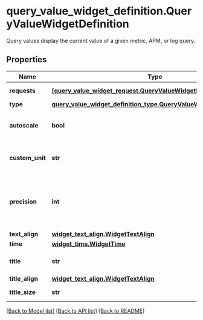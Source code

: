 # query_value_widget_definition.QueryValueWidgetDefinition

Query values display the current value of a given metric, APM, or log query.
## Properties
Name | Type | Description | Notes
------------ | ------------- | ------------- | -------------
**requests** | [**[query_value_widget_request.QueryValueWidgetRequest]**](QueryValueWidgetRequest.md) | Widget definition. | 
**type** | [**query_value_widget_definition_type.QueryValueWidgetDefinitionType**](QueryValueWidgetDefinitionType.md) |  | 
**autoscale** | **bool** | Whether to use auto-scaling or not. | [optional] 
**custom_unit** | **str** | Display a unit of your choice on the widget. | [optional] 
**precision** | **int** | Number of decimals to show. If not defined, the widget uses the raw value. | [optional] 
**text_align** | [**widget_text_align.WidgetTextAlign**](WidgetTextAlign.md) |  | [optional] 
**time** | [**widget_time.WidgetTime**](WidgetTime.md) |  | [optional] 
**title** | **str** | Title of your widget. | [optional] 
**title_align** | [**widget_text_align.WidgetTextAlign**](WidgetTextAlign.md) |  | [optional] 
**title_size** | **str** | Size of the title. | [optional] 

[[Back to Model list]](README.md#documentation-for-models) [[Back to API list]](README.md#documentation-for-api-endpoints) [[Back to README]](README.md)


